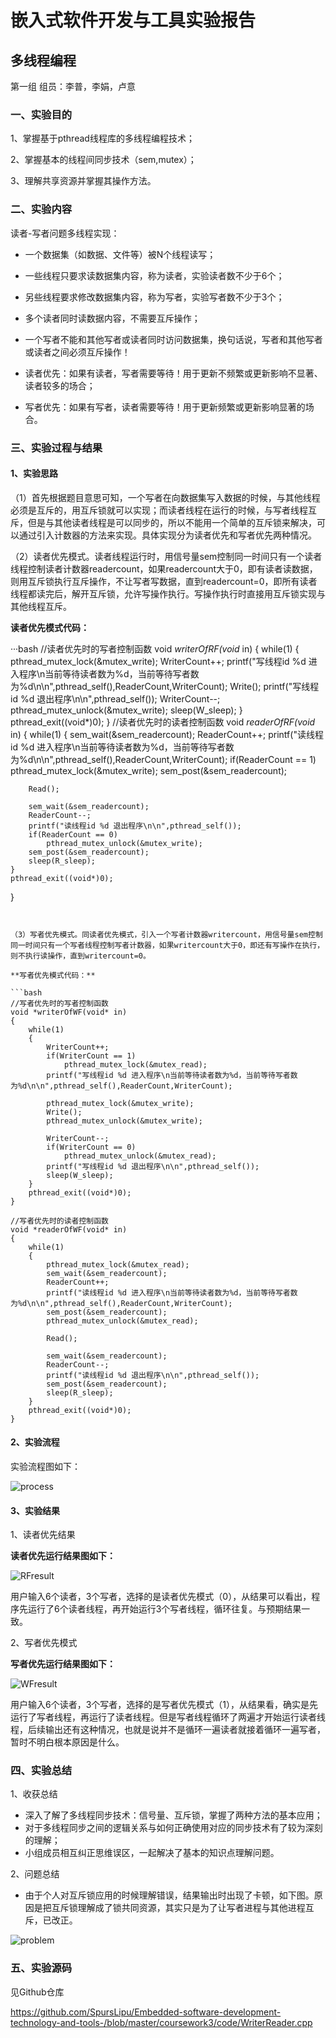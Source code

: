 # 嵌入式软件开发与工具实验报告

## 多线程编程

第一组 组员：李普，李娟，卢意

### 一、实验目的

1、掌握基于pthread线程库的多线程编程技术；

2、掌握基本的线程间同步技术（sem,mutex）；

3、理解共享资源并掌握其操作方法。

### 二、实验内容

读者-写者问题多线程实现：
- 一个数据集（如数据、文件等）被N个线程读写；

- 一些线程只要求读数据集内容，称为读者，实验读者数不少于6个；

- 另些线程要求修改数据集内容，称为写者，实验写者数不少于3个；

- 多个读者同时读数据内容，不需要互斥操作；

- 一个写者不能和其他写者或读者同时访问数据集，换句话说，写者和其他写者或读者之间必须互斥操作！

- 读者优先：如果有读者，写者需要等待！用于更新不频繁或更新影响不显著、读者较多的场合；

- 写者优先：如果有写者，读者需要等待！用于更新频繁或更新影响显著的场合。

### 三、实验过程与结果

#### 1、实验思路

（1）首先根据题目意思可知，一个写者在向数据集写入数据的时候，与其他线程必须是互斥的，用互斥锁就可以实现；而读者线程在运行的时候，与写者线程互斥，但是与其他读者线程是可以同步的，所以不能用一个简单的互斥锁来解决，可以通过引入计数器的方法来实现。具体实现分为读者优先和写者优先两种情况。

（2）读者优先模式。读者线程运行时，用信号量sem控制同一时间只有一个读者线程控制读者计数器readercount，如果readercount大于0，即有读者读数据，则用互斥锁执行互斥操作，不让写者写数据，直到readercount=0，即所有读者线程都读完后，解开互斥锁，允许写操作执行。写操作执行时直接用互斥锁实现与其他线程互斥。

**读者优先模式代码：**


···bash
//读者优先时的写者控制函数
void *writerOfRF(void* in)
{
	while(1)
	{
		pthread_mutex_lock(&mutex_write);
		WriterCount++;
		printf("写线程id %d 进入程序\n当前等待读者数为%d，当前等待写者数为%d\n\n",pthread_self(),ReaderCount,WriterCount);
		Write();
		printf("写线程id %d 退出程序\n\n",pthread_self());
		WriterCount--;
		pthread_mutex_unlock(&mutex_write);
		sleep(W_sleep);
	}
	pthread_exit((void*)0);
}
//读者优先时的读者控制函数
void *readerOfRF(void* in)
{
	while(1)
	{
		sem_wait(&sem_readercount);
		ReaderCount++;
		printf("读线程id %d 进入程序\n当前等待读者数为%d，当前等待写者数为%d\n\n",pthread_self(),ReaderCount,WriterCount);
		if(ReaderCount == 1)
			pthread_mutex_lock(&mutex_write);
		sem_post(&sem_readercount);

		Read();

		sem_wait(&sem_readercount);
		ReaderCount--;
		printf("读线程id %d 退出程序\n\n",pthread_self());
		if(ReaderCount == 0)
			pthread_mutex_unlock(&mutex_write);
		sem_post(&sem_readercount);
		sleep(R_sleep);
	}
	pthread_exit((void*)0);
}
```


（3）写者优先模式。同读者优先模式，引入一个写者计数器writercount，用信号量sem控制同一时间只有一个写者线程控制写者计数器，如果writercount大于0，即还有写操作在执行，则不执行读操作，直到writercount=0。

**写者优先模式代码：**

```bash
//写者优先时的写者控制函数
void *writerOfWF(void* in)
{
	while(1)
	{
		WriterCount++;
		if(WriterCount == 1)
			pthread_mutex_lock(&mutex_read);
		printf("写线程id %d 进入程序\n当前等待读者数为%d，当前等待写者数为%d\n\n",pthread_self(),ReaderCount,WriterCount);
		
		pthread_mutex_lock(&mutex_write);
		Write();
		pthread_mutex_unlock(&mutex_write);
		
		WriterCount--;
		if(WriterCount == 0)
			pthread_mutex_unlock(&mutex_read);
		printf("写线程id %d 退出程序\n\n",pthread_self());
		sleep(W_sleep);
	}
	pthread_exit((void*)0);
}

//写者优先时的读者控制函数
void *readerOfWF(void* in)
{
	while(1)
	{
		pthread_mutex_lock(&mutex_read);
		sem_wait(&sem_readercount);
		ReaderCount++;
		printf("读线程id %d 进入程序\n当前等待读者数为%d，当前等待写者数为%d\n\n",pthread_self(),ReaderCount,WriterCount);
		sem_post(&sem_readercount);
		pthread_mutex_unlock(&mutex_read);

		Read();

		sem_wait(&sem_readercount);
		ReaderCount--;
		printf("读线程id %d 退出程序\n\n",pthread_self());
		sem_post(&sem_readercount);
		sleep(R_sleep);
	}
	pthread_exit((void*)0);
}
```

#### 2、实验流程

实验流程图如下：

![process](https://github.com/SpursLipu/Embedded-software-development-technology-and-tools-/blob/master/coursework3/images/process.png)

#### 3、实验结果

1、读者优先结果

**读者优先运行结果图如下：**

![RFresult](https://github.com/SpursLipu/Embedded-software-development-technology-and-tools-/blob/master/coursework3/images/RFresult.png)

用户输入6个读者，3个写者，选择的是读者优先模式（0），从结果可以看出，程序先运行了6个读者线程，再开始运行3个写者线程，循环往复。与预期结果一致。

2、写者优先模式

**写者优先运行结果图如下：**

![WFresult](https://github.com/SpursLipu/Embedded-software-development-technology-and-tools-/blob/master/coursework3/images/WFresult.png)

用户输入6个读者，3个写者，选择的是写者优先模式（1），从结果看，确实是先运行了写者线程，再运行了读者线程。但是写者线程循环了两遍才开始运行读者线程，后续输出还有这种情况，也就是说并不是循环一遍读者就接着循环一遍写者，暂时不明白根本原因是什么。



### 四、实验总结

1、收获总结

- 深入了解了多线程同步技术：信号量、互斥锁，掌握了两种方法的基本应用；
- 对于多线程同步之间的逻辑关系与如何正确使用对应的同步技术有了较为深刻的理解；
- 小组成员相互纠正思维误区，一起解决了基本的知识点理解问题。

2、问题总结

- 由于个人对互斥锁应用的时候理解错误，结果输出时出现了卡顿，如下图。原因是把互斥锁理解成了锁共同资源，其实只是为了让写者进程与其他进程互斥，已改正。

![problem](https://github.com/SpursLipu/Embedded-software-development-technology-and-tools-/blob/master/coursework3/images/problem1.png)




### 五、实验源码

见Github仓库

https://github.com/SpursLipu/Embedded-software-development-technology-and-tools-/blob/master/coursework3/code/WriterReader.cpp
